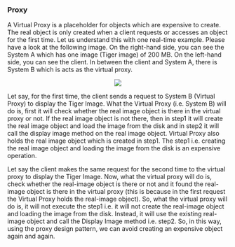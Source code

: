 ﻿### Proxy 
A Virtual Proxy is a placeholder for objects which are expensive to create. The real object is only created when a client requests or accesses an object for the first time. Let us understand this with one real-time example. Please have a look at the following image. On the right-hand side, you can see the System A which has one image (Tiger image) of 200 MB. On the left-hand side, you can see the client. In between the client and System A, there is System B which is acts as the virtual proxy.

<p align="center">
  <img src="http://mokarchi.ir/git/Proxy/word-image.png" />
</p>

Let say, for the first time, the client sends a request to System B (Virtual Proxy) to display the Tiger Image. What the Virtual Proxy (i.e. System B) will do is, first it will check whether the real image object is there in the virtual proxy or not. If the real image object is not there, then in step1 it will create the real image object and load the image from the disk and in step2 it will call the display image method on the real image object. Virtual Proxy also holds the real image object which is created in step1. The step1 i.e. creating the real image object and loading the image from the disk is an expensive operation.

Let say the client makes the same request for the second time to the virtual proxy to display the Tiger Image. Now, what the virtual proxy will do is, check whether the real-image object is there or not and it found the real-image object is there in the virtual proxy (this is because in the first request the Virtual Proxy holds the real-image object). So, what the virtual proxy will do is, it will not execute the step1 i.e. it will not create the real-image object and loading the image from the disk. Instead, it will use the existing real-image object and call the Display Image method i.e. step2. So, in this way, using the proxy design pattern, we can avoid creating an expensive object again and again.
